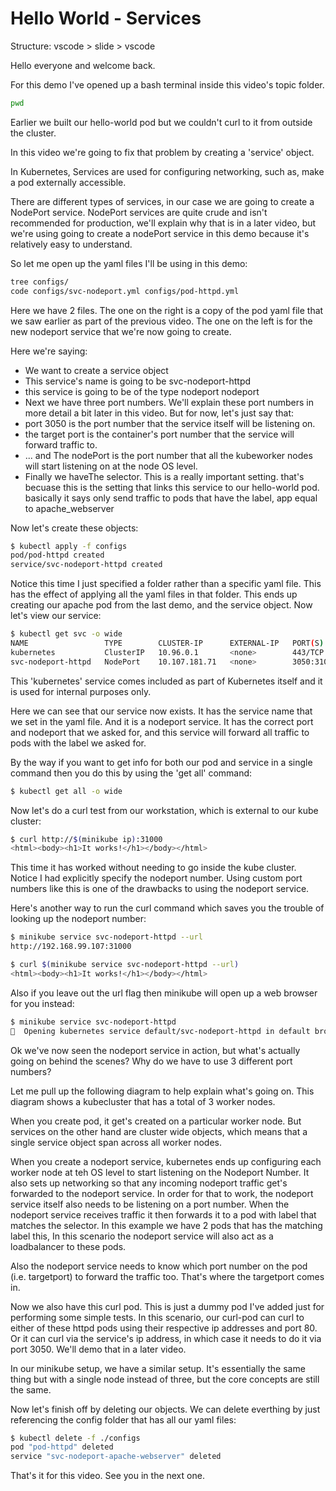 # Hello World - Services

Structure: 
  vscode > slide > vscode



Hello everyone and welcome back. 

For this demo I've opened up a bash terminal inside this video's topic folder. 

```bash
pwd
```

Earlier we built our hello-world pod but we couldn't curl to it from outside the cluster. 

In this video we're going to fix that problem by creating a 'service' object.

In Kubernetes, Services are used for configuring networking, such as, make a pod externally accessible. 

There are different types of services, in our case we are going to create a NodePort service. NodePort services are quite crude and isn't recommended for production, we'll explain why that is in a later video, but we're using going to create a nodePort service in this demo because it's relatively easy to understand.

So let me open up the yaml files I'll be using in this demo:


```bash
tree configs/
code configs/svc-nodeport.yml configs/pod-httpd.yml 
```

Here we have 2 files. The one on the right is a copy of the pod yaml file that we saw earlier as part of the previous video. The one on the left is for the new nodeport service that we're now going to create. 


Here we're saying:

- We want to create a service object 
- This service's name is going to be svc-nodeport-httpd
- this service is going to be of the type nodeport nodeport
- Next we have three port numbers.
We'll explain these port numbers in more detail   a bit later in this video. But for now, let's just say that:
-  port 3050 is the port number that the service itself will be listening on. 
- the target port is the container's port number that the service will forward traffic to.
- ... and The nodePort is the port number that all the kubeworker nodes will start listening on at the node OS level.
- Finally we haveThe selector. This is a really important setting. that's becuase this is the setting that links this service to our hello-world pod. basically it says only send traffic to pods that have the label, app equal to apache_webserver




Now let's create these objects:

```bash
$ kubectl apply -f configs
pod/pod-httpd created
service/svc-nodeport-httpd created
```

Notice this time I just specified a folder rather than a specific yaml file. This has the effect of applying all the yaml files in that folder. This ends up creating our apache pod from the last demo, and the service object. Now let's view our service:

```bash
$ kubectl get svc -o wide
NAME                 TYPE        CLUSTER-IP      EXTERNAL-IP   PORT(S)          AGE    SELECTOR
kubernetes           ClusterIP   10.96.0.1       <none>        443/TCP          8d     <none>
svc-nodeport-httpd   NodePort    10.107.181.71   <none>        3050:31000/TCP   117s   app=apache_webserver
```

This 'kubernetes' service comes included as part of Kubernetes itself and it  is used for internal purposes only.

Here we can see that our service now exists. It has the service name that we set in the yaml file. And it is a nodeport service. It has the correct port and nodeport that we asked for, and this service will forward all traffic to pods with the label we asked for. 



By the way if you want to get info for both our pod and service in a single command then you do this by using the 'get all' command:

```bash
$ kubectl get all -o wide
```



Now let's do a curl test from our workstation, which is external to our kube  cluster:

```bash
$ curl http://$(minikube ip):31000
<html><body><h1>It works!</h1></body></html>
```

This time it has worked without needing to go inside the kube cluster. Notice I had explicitly specify the nodeport number. Using custom port numbers like this is one of the drawbacks to using the nodeport service. 

Here's another way to run the curl command which saves you the trouble of looking up the nodeport number:

```bash
$ minikube service svc-nodeport-httpd --url
http://192.168.99.107:31000

$ curl $(minikube service svc-nodeport-httpd --url)
<html><body><h1>It works!</h1></body></html>
```

Also if you leave out the url flag then minikube will open up a web browser for you instead:

```bash
$ minikube service svc-nodeport-httpd
🎉  Opening kubernetes service default/svc-nodeport-httpd in default browser...
```

Ok we've now seen the nodeport service in action, but what's actually going on behind the scenes? Why do we have to use 3 different port numbers?

Let me pull up the following diagram to help explain what's going on. This diagram shows a kubecluster that has a total of 3 worker nodes.

When you create pod, it get's created on a particular worker node. But services on the other hand are cluster wide objects, which means that a single service object      span across all worker nodes. 

When you create a nodeport service, kubernetes ends up configuring each worker node at teh OS level to start listening on the Nodeport Number. It also sets up networking so that any incoming nodeport traffic get's forwarded to the nodeport service. In order for that to work, the nodeport service itself also needs to be listening on a port number. When the nodeport service receives traffic it then forwards it to a pod with label that matches the selector. In this example we have 2 pods that has the matching label this, In this scenario the nodeport service will also act as a loadbalancer to these pods. 

Also the nodeport service needs to know which port number on the pod (i.e. targetport) to forward the traffic too. That's where the targetport comes in. 

Now we also have this curl pod. This is just a dummy pod I've added just for performing some simple tests. In this scenario, our curl-pod can curl to either of these httpd pods using their respective ip addresses and port 80. Or it can curl via the service's ip address, in which case it needs to do it via port 3050. We'll demo that in a later video. 

In our minikube setup, we have a similar setup. It's essentially the same thing but with a single node instead of three, but the core concepts are still the same. 


Now let's finish off by deleting our objects. We can delete everthing by just referencing the config folder that has all our yaml files: 

```bash
$ kubectl delete -f ./configs
pod "pod-httpd" deleted
service "svc-nodeport-apache-webserver" deleted
```





That's it for this video. See you in the next one. 
